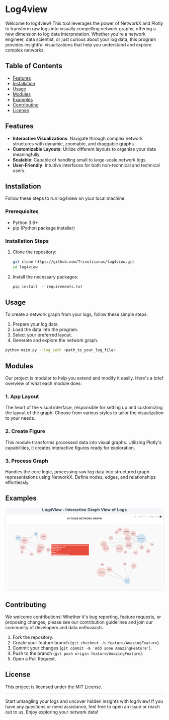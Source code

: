 # Log4view

Welcome to log4view! This tool leverages the power of NetworkX and Plotly to transform raw logs into visually compelling network graphs, offering a new dimension to log data interpretation. Whether you're a network engineer, data scientist, or just curious about your log data, this program provides insightful visualizations that help you understand and explore complex networks.

## Table of Contents

- [Features](#features)
- [Installation](#installation)
- [Usage](#usage)
- [Modules](#modules)
- [Examples](#examples)
- [Contributing](#contributing)
- [License](#license)

## Features

- **Interactive Visualizations**: Navigate through complex network structures with dynamic, zoomable, and draggable graphs.
- **Customizable Layouts**: Utilize different layouts to organize your data meaningfully.
- **Scalable**: Capable of handling small to large-scale network logs.
- **User-Friendly**: Intuitive interfaces for both non-technical and technical users.

## Installation

Follow these steps to run log4view on your local machine:

### Prerequisites

- Python 3.6+
- pip (Python package installer)

### Installation Steps

1. Clone the repository:
    ```bash
    git clone https://github.com/Trivulzianus/log4view.git
    cd log4view
    ```

2. Install the necessary packages:
    ```bash
    pip install -r requirements.txt
    ```

## Usage

To create a network graph from your logs, follow these simple steps:

1. Prepare your log data.
2. Load the data into the program.
3. Select your preferred layout.
4. Generate and explore the network graph.

```bash
python main.py --log_path <path_to_your_log_file>
```

## Modules

Our project is modular to help you extend and modify it easily. Here's a brief overview of what each module does:

### 1. App Layout

The heart of the visual interface, responsible for setting up and customizing the layout of the graph. Choose from various styles to tailor the visualization to your needs.

### 2. Create Figure

This module transforms processed data into visual graphs. Utilizing Plotly's capabilities, it creates interactive figures ready for exploration.

### 3. Process Graph

Handles the core logic, processing raw log data into structured graph representations using NetworkX. Define nodes, edges, and relationships effortlessly.

## Examples

![Alt text](log4view.png)

## Contributing

We welcome contributions! Whether it's bug reporting, feature requests, or proposing changes, please see our contribution guidelines and join our community of developers and data enthusiasts.

1. Fork the repository.
2. Create your feature branch (`git checkout -b feature/AmazingFeature`).
3. Commit your changes (`git commit -m 'Add some AmazingFeature'`).
4. Push to the branch (`git push origin feature/AmazingFeature`).
5. Open a Pull Request.

## License

This project is licensed under the MIT License.

---

Start untangling your logs and uncover hidden insights with log4view! If you have any questions or need assistance, feel free to open an issue or reach out to us. Enjoy exploring your network data!
